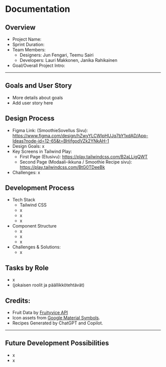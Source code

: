# Documentation

## Overview
- Project Name:
- Sprint Duration:
- Team Members:
  - Designers: Jun Fengari, Teemu Sairi
  - Developers: Lauri Makkonen, Janika Rahikainen
- Goal/Overall Project Intro:

---

## Goals and User Story
- More details about goals
- Add user story here

## Design Process 
- Figma Link: (SmoothieSovellus Sivu): https://www.figma.com/design/hZwyYLCWlpHUJq7bY1xdAD/App-Ideas?node-id=12-65&t=BHifgodVZk2YNkAH-1
- Design Goals: x
- Key Screens in Tailwind Play:
  - First Page (Etusivu): https://play.tailwindcss.com/B2aLLigQWT
  - Second Page (Modaali-ikkuna / Smoothie Recipe sivu): https://play.tailwindcss.com/BtG0TDeeBk
- Challenges: x
## Development Process
- Tech Stack
  - Tailwind CSS
  - x
  - x
  - x
- Component Structure
  - x
  - x
  - x
- Challenges & Solutions:
  - x

## Tasks by Role
- x
- (jokaisen roolit ja päällikkötehtävät)

## Credits:
- Fruit Data by [Fruityvice API](https://fruityvice.com)  
- Icon assets from [Google Material Symbols](https://fonts.google.com/icons).
- Recipes Generated by ChatGPT and Copilot.  

---

## Future Development Possibilities
- x
- x
